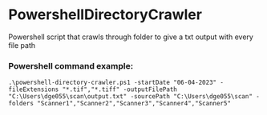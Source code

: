 # PowershellDirectoryCrawler
Powershell script that crawls through folder to give a txt output with every file path

### Powershell command example:

```
.\powershell-directory-crawler.ps1 -startDate "06-04-2023" -fileExtensions "*.tif","*.tiff" -outputFilePath "C:\Users\dge055\scan\output.txt" -sourcePath "C:\Users\dge055\scan" -folders "Scanner1","Scanner2","Scanner3","Scanner4","Scanner5"
```
